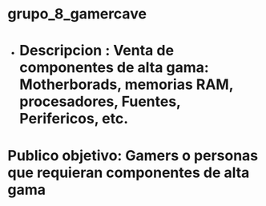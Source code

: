# grupo_8_gamercave


* # Descripcion : Venta de componentes de alta gama: Motherborads, memorias RAM, procesadores, Fuentes, Perifericos, etc.

# Publico objetivo: Gamers o personas que requieran componentes de alta gama
   
